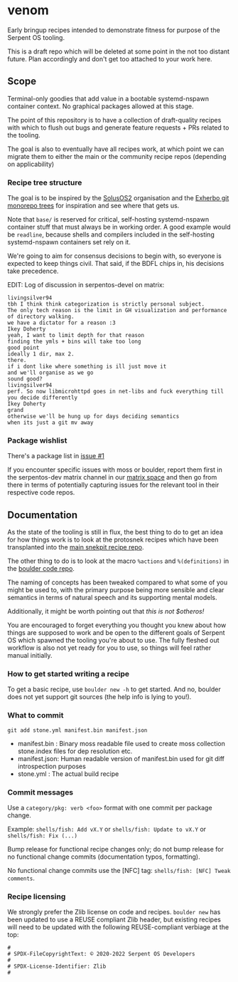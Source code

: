 # venom

Early bringup recipes intended to demonstrate fitness for purpose of the Serpent OS tooling.

This is a draft repo which will be deleted at some point in the not too distant future. Plan accordingly and don't get too attached to your work here.

## Scope

Terminal-only goodies that add value in a bootable systemd-nspawn container context. No graphical packages allowed at this stage.

The point of this repository is to have a collection of draft-quality recipes with which to flush out bugs and generate feature requests + PRs related to the tooling.

The goal is also to eventually have all recipes work, at which point we can migrate them to either the main or the community recipe repos (depending on applicability)

### Recipe tree structure

The goal is to be inspired by the [SolusOS2](https://github.com/SolusOS-discontinued/packages) organisation and the [Exherbo git monorepo trees](https://git.exherbo.org/) for inspiration and see where that gets us.

Note that `base/` is reserved for critical, self-hosting systemd-nspawn container stuff that must always be in working order. A good example would be `readline`, because shells and compilers included in the self-hosting systemd-nspawn containers set rely on it.

We're going to aim for consensus decisions to begin with, so everyone is expected to keep things civil. That said, if the BDFL chips in, his decisions take precedence.

EDIT: Log of discussion in serpentos-devel on matrix:

```
livingsilver94
tbh I think think categorization is strictly personal subject.
The only tech reason is the limit in GH visualization and performance of directory walking.
we have a dictator for a reason :3
Ikey Doherty
yeah, I want to limit depth for that reason
finding the ymls + bins will take too long
good point
ideally 1 dir, max 2.
there.
if i dont like where something is ill just move it
and we'll organise as we go
sound good?
livingsilver94
perf. So now libmicrohttpd goes in net-libs and fuck everything till you decide differently
Ikey Doherty
grand
otherwise we'll be hung up for days deciding semantics
when its just a git mv away
```

### Package wishlist

There's a package list in [issue #1](https://github.com/snekpit/venom/issues/1)

If you encounter specific issues with moss or boulder, report them first in the serpentos-dev matrix channel in our [matrix space](https://matrix.to/#/!trFJOzhpDUejJKnPYg:matrix.org) and then go from there in terms of potentially capturing issues for the relevant tool in their respective code repos.

## Documentation

As the state of the tooling is still in flux, the best thing to do to get an idea for how things work is to look at the protosnek recipes which have been transplanted into the [main snekpit recipe repo](https://github.com/snekpit/main).

The other thing to do is to look at the macro `%actions` and `%(definitions)` in the [boulder code repo](https://github.com/serpent-os/boulder/tree/main/data/macros).

The naming of concepts has been tweaked compared to what some of you might be used to, with the primary purpose being more sensible and clear semantics in terms of natural speech and its supporting mental models.

Additionally, it might be worth pointing out that _this is not $otheros!_

You are encouraged to forget everything you thought you knew about how things are supposed to work and be open to the different goals of Serpent OS which spawned the tooling you're about to use.  The fully fleshed out workflow is also not yet ready for you to use, so things will feel rather manual initially.

### How to get started writing a recipe

To get a basic recipe, use `boulder new -h` to get started. And no, boulder does not yet support git sources (the help info is lying to you!).

### What to commit

    git add stone.yml manifest.bin manifest.json

- manifest.bin : Binary moss readable file used to create moss collection stone.index files for dep resolution etc.
- manifest.json: Human readable version of manifest.bin used for git diff introspection purposes
- stone.yml    : The actual build recipe

### Commit messages

Use a `category/pkg: verb <foo>` format with one commit per package change.

Example: `shells/fish: Add vX.Y` or `shells/fish: Update to vX.Y` or `shells/fish: Fix (...)`

Bump release for functional recipe changes only; do not bump release for no functional change commits (documentation typos, formatting).

No functional change commits use the [NFC] tag: `shells/fish: [NFC] Tweak comments`.

### Recipe licensing

We strongly prefer the Zlib license on code and recipes. `boulder new` has been updated to use a REUSE compliant Zlib header, but existing recipes will need to be updated with the following REUSE-compliant verbiage at the top:

    #
    # SPDX-FileCopyrightText: © 2020-2022 Serpent OS Developers
    #
    # SPDX-License-Identifier: Zlib
    #
